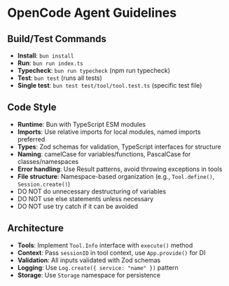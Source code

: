 # OpenCode Agent Guidelines

## Build/Test Commands

- **Install**: `bun install`
- **Run**: `bun run index.ts`
- **Typecheck**: `bun run typecheck` (npm run typecheck)
- **Test**: `bun test` (runs all tests)
- **Single test**: `bun test test/tool/tool.test.ts` (specific test file)

## Code Style

- **Runtime**: Bun with TypeScript ESM modules
- **Imports**: Use relative imports for local modules, named imports preferred
- **Types**: Zod schemas for validation, TypeScript interfaces for structure
- **Naming**: camelCase for variables/functions, PascalCase for classes/namespaces
- **Error handling**: Use Result patterns, avoid throwing exceptions in tools
- **File structure**: Namespace-based organization (e.g., `Tool.define()`, `Session.create()`)
- DO NOT do unnecessary destructuring of variables
- DO NOT use else statements unless necessary
- DO NOT use try catch if it can be avoided

## Architecture

- **Tools**: Implement `Tool.Info` interface with `execute()` method
- **Context**: Pass `sessionID` in tool context, use `App.provide()` for DI
- **Validation**: All inputs validated with Zod schemas
- **Logging**: Use `Log.create({ service: "name" })` pattern
- **Storage**: Use `Storage` namespace for persistence

